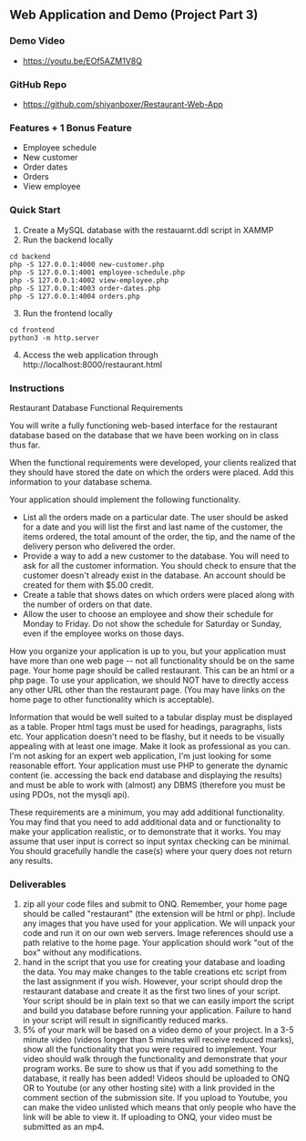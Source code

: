 ## Web Application and Demo (Project Part 3)

### Demo Video
- https://youtu.be/EOf5AZM1V8Q

### GitHub Repo
- https://github.com/shiyanboxer/Restaurant-Web-App

### Features + 1 Bonus Feature
- Employee schedule
- New customer
- Order dates
- Orders
- View employee

### Quick Start
1. Create a MySQL database with the restauarnt.ddl script in XAMMP
2. Run the backend locally

```
cd backend
php -S 127.0.0.1:4000 new-customer.php
php -S 127.0.0.1:4001 employee-schedule.php
php -S 127.0.0.1:4002 view-employee.php
php -S 127.0.0.1:4003 order-dates.php
php -S 127.0.0.1:4004 orders.php
```

3. Run the frontend locally
```
cd frontend
python3 -m http.server
```
4. Access the web application through http://localhost:8000/restaurant.html

### Instructions
Restaurant Database Functional Requirements

You will write a fully functioning web-based interface for the restaurant database based on the database that we have been working on in class thus far.

When the functional requirements were developed, your clients realized that they should have stored the date on which the orders were placed.  Add this information to your database schema.

Your application should implement the following functionality.
- List all the orders made on a particular date.  The user should be asked for a  date and you will list the first and last name of the customer, the items ordered, the total amount of the order, the tip, and the name of the delivery person who delivered the order.
- Provide a way to add a new customer to the database.  You will need to ask for all the customer information.  You should check to ensure that the customer doesn't already exist in the database.  An account should be created for them with $5.00 credit.
- Create a table that shows dates on which orders were placed along with the number of orders on that date.
- Allow the user to choose an employee and show their schedule for Monday to Friday.  Do not show the schedule for Saturday or Sunday, even if the employee works on those days.

How you organize your application is up to you, but your application must have more than one web page -- not all functionality should be on the same page.  Your home page should be called restaurant.  This can be an html or a php page.   To use your application, we should NOT have to directly access any other URL other than the restaurant page.  (You may have links on the home page to other functionality which is acceptable). 

Information that would be well suited to a tabular display must be displayed as a table.  Proper html tags must be used for headings, paragraphs, lists etc.  Your application doesn't need to be flashy, but it needs to be visually appealing with at least one image.  Make it look as professional as you can.  I'm not asking for an expert web application, I'm just looking for some reasonable effort.
Your application must use PHP to generate the dynamic content (ie. accessing the back end database and displaying the results) and must be able to work with (almost) any DBMS (therefore you must be using PDOs, not the mysqli api).

These requirements are a minimum, you may add additional functionality.  You may find that you need to add additional data and or functionality to make your application realistic, or to demonstrate that it works.  You may assume that user input is correct so input syntax checking can be minimal.  You should gracefully handle the case(s) where your query does not return any results.

### Deliverables
1) zip all your code files and submit to ONQ.  Remember, your home page should be called "restaurant" (the extension will be html or php).   Include any images that you have used for your application.  We will unpack your code and run it on our own web servers.  Image references should use a path relative to the home page.   Your application should work "out of the box" without any modifications.
2) hand in the script that you use for creating your database and loading the data.  You may make changes to the table creations etc script from the last assignment if you wish.  However, your script should drop the restaurant database and create it as the first two lines of your script.  Your script should be in plain text so that we can easily import the script and build you database before running your application.  Failure to hand in your script will result in significantly reduced marks.
3) 5% of your mark will be based on a video demo of your project.  In a 3-5 minute video (videos longer than 5 minutes will receive reduced marks), show all the functionality that you were required to implement.  Your video should walk through the functionality and demonstrate that your program works.  Be sure to show us that if you add something to the database, it really has been added!    Videos should be uploaded to ONQ OR to Youtube (or any other hosting site) with a link provided in the comment section of the submission site.   If you upload to Youtube, you can make the video unlisted which means that only people who have the link will be able to view it.    If uploading to ONQ, your video must be submitted as an mp4.